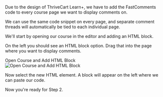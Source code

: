 Due to the design of ThriveCart Learn+, we have to add the FastComments code to every course page we want to display comments on.

We can use the same code snippet on every page, and separate comment threads will automatically be tied to each individual page.

We'll start by opening our course in the editor and adding an HTML block.

On the left you should see an HTML block option. Drag that into the page where you want to display comments.

<div class="screenshot white-bg">
    <div class="title">Open Course and Add HTML Block</div>
    <img class="screenshot-image" src="/images/installation-guides/thrivecart-learn-step-1-1-add-html-block.png" alt="Open Course and Add HTML Block" />
</div>

Now select the new HTML element. A block will appear on the left where we can paste our code.

Now you're ready for Step 2.
